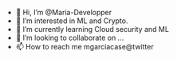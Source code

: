 - 👋 Hi, I’m @Maria-Developper
- 👀 I’m interested in ML and Crypto.
- 🌱 I’m currently learning Cloud security and ML
- 💞️ I’m looking to collaborate on ...
- 📫 How to reach me mgarciacase@twitter

<!---
Maria-Developper/Maria-Developper is a ✨ special ✨ repository because its `README.md` (this file) appears on your GitHub profile.
You can click the Preview link to take a look at your changes.
--->
